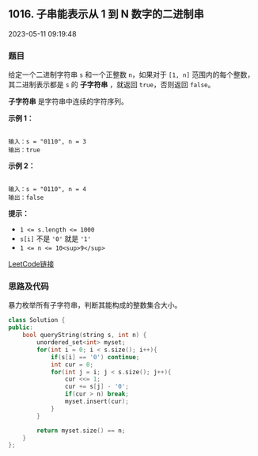 ## 1016. 子串能表示从 1 到 N 数字的二进制串

2023-05-11 09:19:48

### 题目

给定一个二进制字符串 ``s`` 和一个正整数 ``n``，如果对于 ``[1, n]`` 范围内的每个整数，其二进制表示都是 ``s`` 的 **子字符串** ，就返回 ``true``，否则返回 ``false``。

**子字符串** 是字符串中连续的字符序列。

 

**示例 1：**

```

输入：s = "0110", n = 3
输出：true
```

**示例 2：**

```

输入：s = "0110", n = 4
输出：false
```

 

**提示：**


- ``1 <= s.length <= 1000``
- ``s[i]`` 不是 ``'0'`` 就是 ``'1'``
- ``1 <= n <= 10<sup>9</sup>``



[LeetCode链接](https://leetcode-cn.com/problems/binary-string-with-substrings-representing-1-to-n/)

### 思路及代码

暴力枚举所有子字符串，判断其能构成的整数集合大小。

```cpp
class Solution {
public:
    bool queryString(string s, int n) {
        unordered_set<int> myset;
        for(int i = 0; i < s.size(); i++){
            if(s[i] == '0') continue;
            int cur = 0;
            for(int j = i; j < s.size(); j++){
                cur <<= 1;
                cur += s[j] - '0';
                if(cur > n) break;
                myset.insert(cur);
            }
        }

        return myset.size() == n;
    }
};
```
